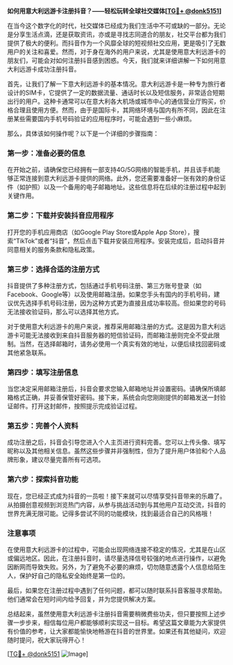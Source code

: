 **如何用意大利远游卡注册抖音？——轻松玩转全球社交媒体[[TG💪+ @donk5151](https://t.me/s/donk5151)]**

在当今这个数字化的时代，社交媒体已经成为我们生活中不可或缺的一部分。无论是分享生活点滴，还是获取资讯，亦或是寻找志同道合的朋友，社交平台都为我们提供了极大的便利。而抖音作为一个风靡全球的短视频社交应用，更是吸引了无数用户的关注和喜爱。然而，对于身在海外的用户来说，尤其是使用意大利远游卡的朋友们，可能会对如何注册抖音感到困惑。今天，我们就来详细讲解一下如何用意大利远游卡成功注册抖音。

首先，让我们了解一下意大利远游卡的基本情况。意大利远游卡是一种专为旅行者设计的SIM卡，它提供了一定的数据流量、通话时长以及短信服务，非常适合短期出行的用户。这种卡通常可以在意大利各大机场或城市中心的通信营业厅购买，价格合理且使用方便。然而，由于是国际卡，其网络环境与国内有所不同，因此在注册某些需要国内手机号码验证的应用程序时，可能会遇到一些小麻烦。

那么，具体该如何操作呢？以下是一个详细的步骤指南：

### 第一步：准备必要的信息

在开始之前，请确保您已经拥有一部支持4G/5G网络的智能手机，并且该手机能够正常连接到意大利远游卡提供的网络。此外，您还需要准备好一张有效的身份证件（如护照）以及一个备用的电子邮箱地址。这些信息将在后续的注册过程中起到关键作用。

### 第二步：下载并安装抖音应用程序

打开您的手机应用商店（如Google Play Store或Apple App Store），搜索“TikTok”或者“抖音”，然后点击下载并安装应用程序。安装完成后，启动抖音并同意相关的服务条款和隐私政策。

### 第三步：选择合适的注册方式

抖音提供了多种注册方式，包括通过手机号码注册、第三方账号登录（如Facebook、Google等）以及使用邮箱注册。如果您手头有国内的手机号码，建议优先选择手机号码注册，因为这种方式更为直接且成功率较高。但如果您的号码无法接收验证码，那么可以选择其他方式。

对于使用意大利远游卡的用户来说，推荐采用邮箱注册的方式。这是因为意大利远游卡可能无法接收到来自抖音服务器的短信验证码，而邮箱注册则完全不受此限制。当然，在选择邮箱时，请务必使用一个真实有效的地址，以便后续找回密码或其他紧急联系。

### 第四步：填写注册信息

当您决定采用邮箱注册后，抖音会要求您输入邮箱地址并设置密码。请确保所填邮箱格式正确，并妥善保管好密码。接下来，系统会向您刚刚提供的邮箱发送一封验证邮件。打开这封邮件，按照提示完成验证过程。

### 第五步：完善个人资料

成功注册之后，抖音会引导您进入个人主页进行资料完善。您可以上传头像、填写昵称以及其他相关信息。虽然这些步骤并非强制性，但为了提升用户体验和个人品牌形象，建议尽量完善所有可选项。

### 第六步：探索抖音功能

现在，您已经正式成为抖音的一员啦！接下来就可以尽情享受抖音带来的乐趣了。从拍摄创意视频到浏览热门内容，从参与挑战活动到与其他用户互动交流，抖音的世界充满无限可能。记得多尝试不同的功能模块，找到最适合自己的风格哦！

### 注意事项

在使用意大利远游卡的过程中，可能会出现网络连接不稳定的情况，尤其是在山区或偏远地区。因此，在注册抖音时，请尽量选择信号较强的地点进行操作，以避免因断网而导致失败。另外，为了避免不必要的麻烦，切勿随意透露个人信息给陌生人，保护好自己的隐私安全始终是第一位的。

最后，如果您在注册过程中遇到了任何问题，都可以随时联系抖音客服寻求帮助。他们通常会在短时间内给予回复，并为您提供解决方案。

总结起来，虽然使用意大利远游卡注册抖音需要稍微费些功夫，但只要按照上述步骤一步步来，相信每位用户都能够顺利实现这一目标。希望这篇文章能为大家提供有价值的参考，让大家都能愉快地畅游在抖音的世界里。如果还有其他疑问，欢迎随时提问，祝大家玩得开心！

[[TG💪+ @donk5151](https://t.me/s/donk5151) ![Image](https://i.postimg.cc/rwNCRYN7/Snipaste-2025-04-30-17-27-05.png)]